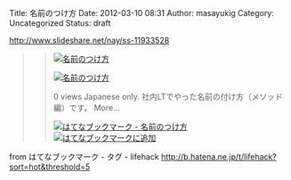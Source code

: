 Title: 名前のつけ方
Date: 2012-03-10 08:31
Author: masayukig
Category: Uncategorized
Status: draft

<http://www.slideshare.net/nay/ss-11933528>  
  
  

> > ![](http://cdn-ak.favicon.st-hatena.com/?url=http%3A%2F%2Fwww.slideshare.net%2F)[名前のつけ方](http://www.slideshare.net/nay/ss-11933528)
> >
> > [![名前のつけ方](http://cdn-ak.b.st-hatena.com/entryimage/84582805-1331276315.jpg "名前のつけ方")](http://www.slideshare.net/nay/ss-11933528)
> >
> > 0 views Japanese only.
> > 社内LTでやった名前の付け方（メソッド編）です。 More…
> >
> > [![はてなブックマーク -
> > 名前のつけ方](http://b.hatena.ne.jp/entry/image/http://www.slideshare.net/nay/ss-11933528 "はてなブックマーク - 名前のつけ方")](http://b.hatena.ne.jp/entry/http://www.slideshare.net/nay/ss-11933528)
> > [![はてなブックマークに追加](http://b.hatena.ne.jp/images/append.gif "はてなブックマークに追加")](http://b.hatena.ne.jp/append?http://www.slideshare.net/nay/ss-11933528)

  
  
from はてなブックマーク - タグ - lifehack
<http://b.hatena.ne.jp/t/lifehack?sort=hot&threshold=5>
